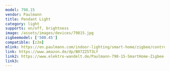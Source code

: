 ```yaml
---
model: 798.15
vendor: Paulmann
title: Pendant Light
category: light
supports: on/off, brightness
image: /assets/images/devices/79815.jpg
zigbeemodel: ['500.45']
compatible: [z2m]
mlink: https://en.paulmann.com/indoor-lighting/smart-home/zigbee/controlling/smarthome-zigbee-maxled-dimming-and-switching-controller-max.-144w/50045
link: https://www.amazon.de/dp/B07ZZ5T3LY
link2: https://www.elektro-wandelt.de/Paulmann-798-15-SmartHome-Zigbee-LED-Pendelleuchte-Aptare-18W-Dimmbar-Alu-gebuerstet-Metall.html
link3: 
---
```


